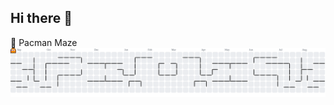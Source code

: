 ## Hi there 👋

<!--
**bossjobmatt/bossjobmatt** is a ✨ _special_ ✨ repository because its `README.md` (this file) appears on your GitHub profile.

Here are some ideas to get you started:

- 🔭 I’m currently working on ...
- 🌱 I’m currently learning ...
- 👯 I’m looking to collaborate on ...
- 🤔 I’m looking for help with ...
- 💬 Ask me about ...
- 📫 How to reach me: ...
- 😄 Pronouns: ...
- ⚡ Fun fact: ...
-->


👾 Pacman Maze
<picture>
  <source media="(prefers-color-scheme: light)" srcset="https://raw.githubusercontent.com/bossjobmatt/bossjobmatt/output/pacman-contribution-graph.svg">
  <source media="(prefers-color-scheme: dark)" srcset="https://raw.githubusercontent.com/bossjobmatt/bossjobmatt/output/pacman-contribution-graph-dark.svg">
  <img alt="吃豆人风格贡献图" src="https://raw.githubusercontent.com/bossjobmatt/bossjobmatt/output/pacman-contribution-graph.svg">
</picture>
